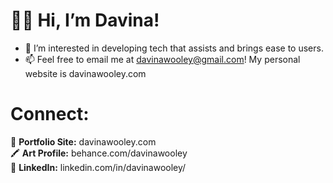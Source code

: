 # ✌🏾 Hi, I’m Davina!
- 👀 I’m interested in developing tech that assists and brings ease to users. 
- 📫 Feel free to email me at davinawooley@gmail.com!
My personal website is davinawooley.com

# Connect: <br>

💾 <b>Portfolio Site:</b> davinawooley.com <br>
🖍️ <b>Art Profile:</b>  behance.com/davinawooley <br>
💼 <b>LinkedIn:</b>  linkedin.com/in/davinawooley/ <br>
